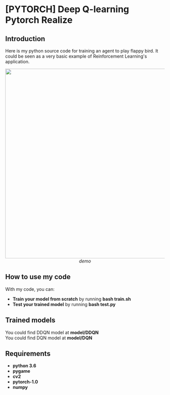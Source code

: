 # [PYTORCH] Deep Q-learning Pytorch Realize

## Introduction

Here is my python source code for training an agent to play flappy bird. It could be seen as a very basic example of Reinforcement Learning's application.
<p align="center">
  <img src="show/flappybird.gif" width=600><br/>
  <i>demo</i>
</p>

## How to use my code

With my code, you can:
* **Train your model from scratch** by running **bash train.sh**
* **Test your trained model** by running **bash test.py**

## Trained models

You could find DDQN model at **model/DDQN**  
You could find DQN  model at **model/DQN**
 
## Requirements

* **python 3.6**
* **pygame**
* **cv2**
* **pytorch-1.0** 
* **numpy**
